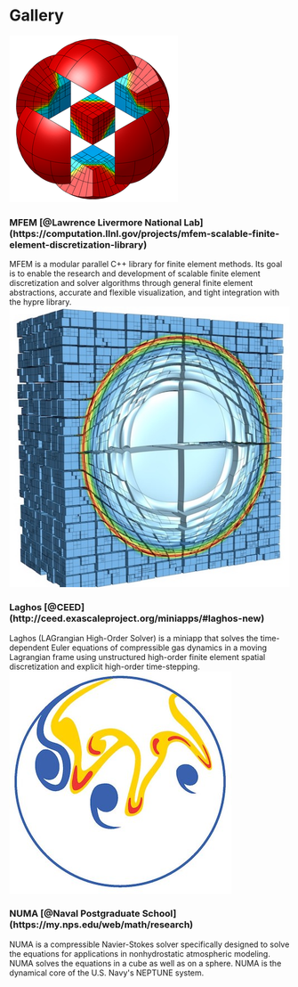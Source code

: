 # Gallery

<div class="gallery-entry">
  <div class="image">
    <a href="http://mfem.org" target="_blank">
      <img src="./assets/images/gallery/mfem.png" alt="MFEM">
    </a>
  </div>
  <div class="description">
    <h3>MFEM [@Lawrence Livermore National Lab](https://computation.llnl.gov/projects/mfem-scalable-finite-element-discretization-library)</h3>
    MFEM is a modular parallel C++ library for finite element methods.
    Its goal is to enable the research and development of scalable finite element discretization and solver algorithms through general finite element abstractions, accurate and flexible visualization, and tight integration with the hypre library.
  </div>
</div>

<div class="gallery-entry">
  <div class="image">
    <a href="https://github.com/CEED/Laghos/tree/occa-dev" target="_blank">
      <img src="./assets/images/gallery/laghos.jpg" alt="Laghos">
    </a>
  </div>
  <div class="description">
    <h3>Laghos [@CEED](http://ceed.exascaleproject.org/miniapps/#laghos-new)</h3>
    Laghos (LAGrangian High-Order Solver) is a miniapp that solves the time-dependent Euler equations of compressible gas dynamics in a moving Lagrangian frame using unstructured high-order finite element spatial discretization and explicit high-order time-stepping.
  </div>
</div>

<div class="gallery-entry">
  <div class="image">
    <a href="http://frankgiraldo.wixsite.com/mysite/numa" target="_blank">
      <img src="./assets/images/gallery/numa.jpg" alt="NUMA">
    </a>
  </div>
  <div class="description">
    <h3>NUMA [@Naval Postgraduate School](https://my.nps.edu/web/math/research)</h3>
    NUMA is a compressible Navier-Stokes solver specifically designed to solve the equations for applications in nonhydrostatic atmospheric modeling. NUMA solves the equations in a cube as well as on a sphere. NUMA is the dynamical core of the  U.S. Navy's NEPTUNE system.
  </div>
</div>
